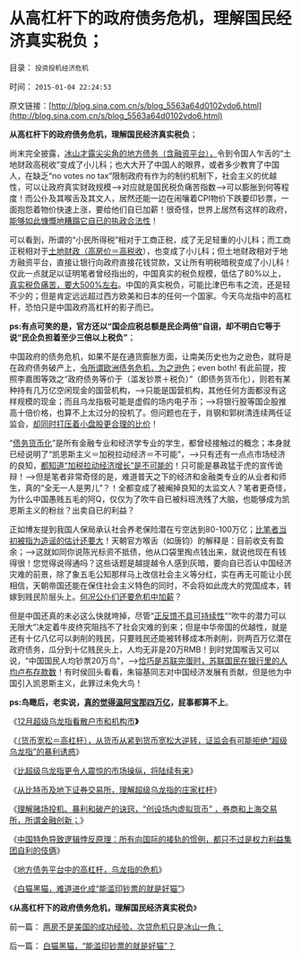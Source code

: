 # 从高杠杆下的政府债务危机，理解国民经济真实税负；

目录： `投资投机经济危机` 

时间： `2015-01-04 22:24:53` 

原文链接：[http://blog.sina.com.cn/s/blog_5563a64d0102vdo6.html](http://blog.sina.com.cn/s/blog_5563a64d0102vdo6.html)

**从高杠杆下的政府债务危机，理解国民经济真实税负**；

尚末完全披露，[冰山才露尖尖角的地方债务（含融资平台），](../../../2014/12/29/地方债务平台中的高杠杆，乌龙指的危机.md)令到令国人乍舌的“土地财政高税收”变成了小儿科；也大大开了中国人的眼界，或者多少教育了中国人，在缺乏“no
votes no
tax”限制政府有作为的制约机制下，社会主义的优越性，可以让政府真实财政规模——>对应就是国民税负痛苦指数——>可以膨胀到何等程度！而公仆及其喉舌及其文人，居然还能一边在闹嚷着CPI物价下跌要印钞票，一面抱怨着物价快速上涨，要给他们自已加薪！很奇怪，世界上居然有这样的政府，[能够如此慷慨地糟蹋它自已的执政合法性](../../../2014/10/31/谁说吹牛不上税？GDP吹牛，公务员加薪，老百姓给加税！.md)！

可以看到，所谓的“小民所得税”相对于工商正税，成了无足轻重的小儿科；而工商正税相对于[土地财政（高房价＝高税收](../../../2014/3/4/土地财政的高房价，来自乌有之乡的自干五；.md)），也变成了小儿科；但土地财政相对于地方融资平台，直接让银行向政府直接花钱贷款，又让所有明税暗税变成了小儿科！仅此一点就足以证明笔者曾经指出的，中国真实的税负规模，低估了80%以上，[真实税负痛苦，要大500%左右](../../../2010/10/3/房价高了200-－500-;税收多了200-－500-.md)。中国的真实税负，可能比津巴布韦之流，还是轻不少的；但是肯定远远超过西方欧美和日本的任何一个国家。今天乌龙指中的高杠杆，恐怕只是中国政府高杠杆的影子而已。

**ps:有点可笑的是，官方还以“国企应税总额是民企两倍”自诩，却不明白它等于说“民企负担着至少三倍以上税负”**；

中国政府的债务危机，如果不是在通货膨胀方面，让南美历史也为之逊色，就将是在政府债务破产上，[令所谓欧洲债务危机，为之逊色](http://blog.sina.com.cn/s/blog_48f4a55401018psn.html)；even
both!
有此前提，按照李嘉图等效之“政府债务等价于（滥发钞票＋税负）”（即债务货币化），则若有某种持有几万亿空闲现金的国营机构，——>只能是国营机构，其他任何方面都没有这样规模的现金；而且乌龙指极可能是虚假的场内电子币；——>将银行股等国企股推高十倍价格，也算不上太过分的投机了。但问题也在于，肖钢和郭树清连续两任证监会，[却同时打压着小盘股更合理的比价](../../../2013/4/27/理解郭树清“新政”的政治意图和可能原因.md)！

“[债务货币化](../../../2013/9/14/土地财政的高房价中的坏帐链条的堰塞湖.md)”是所有金融专业和经济学专业的学生，都曾经接触过的概念；本身就已经说明了“凯恩斯主义＝加税拉动经济＝不可能”，——>只有还有一点点市场经济的良知，[都知道“加税拉动经济增长”是不可能的](../../../2014/10/31/谁说吹牛不上税？GDP吹牛，公务员加薪，老百姓给加税！.md)！只可能是暴政猛于虎的宣传诡辩！——>但是笔者非常奇怪的是，难道普天之下的经济和金融类专业的从业者和师生，真的“全无一人是男儿”？！全都变成了被阉掉良知的太监文人？笔者更奇怪，为什么中国愚贱五毛的阿Q，仅仅为了吹牛自已被科班洗残了大脑，也能够成为凯恩斯主义的粉丝？出卖自已的利益？

正如博友提到我国人保局承认社会养老保险潜在亏空达到80-100万亿；[比笔者当初被指为造谣的估计还要大](../../../2013/2/26/养老保险“现收现支”，现在缴费的，退休时等死吧.md)！天朝官方喉舌（如唐钧）的解释是：目前收支有盈余；——>这就如同你说陈光标资不抵债，他从口袋里掏点钱出来，就说他现在有钱得很！您觉得说得通吗？这些话题是越提越令人感到灰暗，要向自已否认中国经济灾难的前景，除了象五毛公知那样马上改信社会主义等分红，实在再无可能让小民相信，天朝帝国还能在保住社会主义特色的同时，不会将如此庞大的党国成本，转嫁到贱民阶层头上。[何况公仆们还要危机中加薪](../../../2014/11/11/企业加薪意味着萧条和失业，复苏阶段就业增加，要先于薪水上涨.md)？

但是中国还真的未必这么快就垮掉，尽管“[正反馈不具可持续性](../../../2014/1/14/研究“社会可持续性”的经济学，被剪刀差限定于“短缺原理”.md)”“吹牛的潜力可以无限大”决定着牛皮终究阻挡不了社会灾难的到来；但是中华帝国的优越性，就是还有十亿八亿可以剥削的贱民，只要贱民还能被转移成本所剥削，则两百万亿潜在政府债务，瓜分到十亿贱民头上，人均无非是20万RMB！到时党国喉舌又可以说，“中国国民人均钞票20万鸟”，——>[恰巧是苏联完蛋时，苏联国民在银行里的人均卢布存款数](../../../2009/8/4/免费减肥的苏联人民非常有钱.md)！有时侯回头看看，朱镕基同志对中国经济发展有贡献，但是他为中国引入凯恩斯主义，此罪过未免大鸟！

**ps:鸟瞰后，老实说，[真的觉得温阿宝那四万亿](../../../2014/7/8/温故“四万亿”知新“十万亿”大同小异.md)，屁事都算不上**。

《[12月超级乌龙指看散户市和机构市](../../../2014/12/20/超级乌龙指的利益合理性，取决于货币宽松，及“散户市和机构市”.md)**》**

《[（货币宽松＝高杠杆），从货币从紧到货币宽松大逆转，证监会有可能拒绝“超级乌龙指”的暴利诱惑](../../../2014/12/21/（货币宽松＝高杠杆），货币从紧大逆转，超级乌龙指成为最合理.md)》

《[比超级乌龙指更令人震惊的市场操纵，将陆续有来](../../../2014/12/22/比超级乌龙指更令人震惊的市场操纵，将陆续有来.md)》

《[从比特币及地下证券交易所，理解超级乌龙指的庄家杠杆](../../../2014/12/25/从比特币及地下证券交易所，理解超级乌龙指的庄家杠杆.md)》

《[理解赌场投机、暴利和破产的诀窍，“创设场内虚拟货币”
，券商和上海交易所，所谓金融创新；](../../../2014/12/27/理解赌场投机、暴利和破产的诀窍，“创设场内虚拟货币”.md)》

《[中国特色导致逻辑悖反原理：所有向国际的接轨的惯例，都只不过是权力利益集团自利的伎俩](../../../2014/12/28/金融创新在中国，全部被特色为“推高杠杆，向小民转移成本”.md)》

《[地方债务平台中的高杠杆，乌龙指的危机](../../../2014/12/29/西班牙征服和统治南美洲过程中的天主教传教士.md)》

《[白猫黑猫，难道进化成“能滥印钞票的就是好猫”](../../../2015/1/3/白猫黑猫，“能滥印钞票的就是好猫”？.md)》

《**从高杠杆下的政府债务危机，理解国民经济真实税负**》

前一篇： [两房不是美国的成功经验，次贷危机只是冰山一角；](../../../2015/5/8/两房不是美国的成功经验，次贷危机只是冰山一角；.md)

后一篇： [白猫黑猫，“能滥印钞票的就是好猫”？](../../../2015/1/3/白猫黑猫，“能滥印钞票的就是好猫”？.md)


